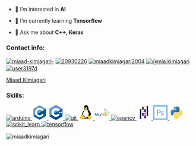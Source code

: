 <script src="https://platform.linkedin.com/badges/js/profile.js" async defer type="text/javascript"></script>
<!--<h1 align="center">Hi 👋, I'm Miaad Kimiagari</h1>-->
<!--<h3 align="center">I'm Studying Computer Engineering at Isfahan University</h3>-->
- 👀 I’m interested in **AI**

- 🌱 I’m currently learning **Tensorflow**

- 💬 Ask me about **C++, Keras**

<!--### Blogs posts -->
<!-- BLOG-POST-LIST:START -->
<!-- BLOG-POST-LIST:END -->

<h3 align="left">Contact info:</h3>
<p align="left">
<a href="https://linkedin.com/in/miaad-kimiagari-" target="blank"><img align="center" src="https://raw.githubusercontent.com/rahuldkjain/github-profile-readme-generator/master/src/images/icons/Social/linked-in-alt.svg" alt="miaad-kimiagari-" height="30" width="40" /></a>
<a href="https://stackoverflow.com/users/20930226" target="blank"><img align="center" src="https://raw.githubusercontent.com/rahuldkjain/github-profile-readme-generator/master/src/images/icons/Social/stack-overflow.svg" alt="20930226" height="30" width="40" /></a>
<a href="https://kaggle.com/miaadkimiagari2004" target="blank"><img align="center" src="https://raw.githubusercontent.com/rahuldkjain/github-profile-readme-generator/master/src/images/icons/Social/kaggle.svg" alt="miaadkimiagari2004" height="30" width="40" /></a>
<a href="https://medium.com/@mia.kimiagari" target="blank"><img align="center" src="https://raw.githubusercontent.com/rahuldkjain/github-profile-readme-generator/master/src/images/icons/Social/medium.svg" alt="@mia.kimiagari" height="30" width="40" /></a>
<a href="https://www.leetcode.com/user3197d" target="blank"><img align="center" src="https://raw.githubusercontent.com/rahuldkjain/github-profile-readme-generator/master/src/images/icons/Social/leet-code.svg" alt="user3197d" height="30" width="40" /></a>
<div class="badge-base LI-profile-badge" data-locale="en_US" data-size="medium" data-theme="dark" data-type="VERTICAL" data-vanity="miaad-kimiagari-" data-version="v1"><a class="badge-base__link LI-simple-link" href="https://ir.linkedin.com/in/miaad-kimiagari-?trk=profile-badge">Miaad Kimiagari</a></div>
</p>

<h3 align="left">Skills:</h3>
<p align="left"> <a href="https://www.arduino.cc/" target="_blank" rel="noreferrer"> <img src="https://cdn.worldvectorlogo.com/logos/arduino-1.svg" alt="arduino" width="40" height="40"/> </a> <a href="https://www.cprogramming.com/" target="_blank" rel="noreferrer"> <img src="https://raw.githubusercontent.com/devicons/devicon/master/icons/c/c-original.svg" alt="c" width="40" height="40"/> </a> <a href="https://www.w3schools.com/cpp/" target="_blank" rel="noreferrer"> <img src="https://raw.githubusercontent.com/devicons/devicon/master/icons/cplusplus/cplusplus-original.svg" alt="cplusplus" width="40" height="40"/> </a> <a href="https://git-scm.com/" target="_blank" rel="noreferrer"> <img src="https://www.vectorlogo.zone/logos/git-scm/git-scm-icon.svg" alt="git" width="40" height="40"/> </a> <a href="https://www.linux.org/" target="_blank" rel="noreferrer"> <img src="https://raw.githubusercontent.com/devicons/devicon/master/icons/linux/linux-original.svg" alt="linux" width="40" height="40"/> </a> <a href="https://www.mysql.com/" target="_blank" rel="noreferrer"> <img src="https://raw.githubusercontent.com/devicons/devicon/master/icons/mysql/mysql-original-wordmark.svg" alt="mysql" width="40" height="40"/> </a> <a href="https://opencv.org/" target="_blank" rel="noreferrer"> <img src="https://www.vectorlogo.zone/logos/opencv/opencv-icon.svg" alt="opencv" width="40" height="40"/> </a> <a href="https://pandas.pydata.org/" target="_blank" rel="noreferrer"> <img src="https://raw.githubusercontent.com/devicons/devicon/2ae2a900d2f041da66e950e4d48052658d850630/icons/pandas/pandas-original.svg" alt="pandas" width="40" height="40"/> </a> <a href="https://www.photoshop.com/en" target="_blank" rel="noreferrer"> <img src="https://raw.githubusercontent.com/devicons/devicon/master/icons/photoshop/photoshop-line.svg" alt="photoshop" width="40" height="40"/> </a> <a href="https://www.python.org" target="_blank" rel="noreferrer"> <img src="https://raw.githubusercontent.com/devicons/devicon/master/icons/python/python-original.svg" alt="python" width="40" height="40"/> </a> <a href="https://scikit-learn.org/" target="_blank" rel="noreferrer"> <img src="https://upload.wikimedia.org/wikipedia/commons/0/05/Scikit_learn_logo_small.svg" alt="scikit_learn" width="40" height="40"/> </a> <a href="https://www.tensorflow.org" target="_blank" rel="noreferrer"> <img src="https://www.vectorlogo.zone/logos/tensorflow/tensorflow-icon.svg" alt="tensorflow" width="40" height="40"/> </a> </p>

<p><img align="center" src="https://github-readme-stats.vercel.app/api/top-langs?username=miaad2004&show_icons=true&locale=en&layout=compact" alt="miaadkimiagari" /></p>
